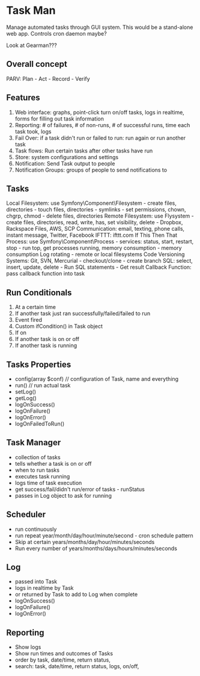 # Task Man

Manage automated tasks through GUI system. This would be a stand-alone web app. Controls cron daemon maybe?

Look at Gearman???

## Overall concept
PARV: Plan - Act - Record - Verify

## Features
1. Web interface: graphs, point-click turn on/off tasks, logs in realtime, forms for filling out task information
2. Reporting: # of failures, # of non-runs, # of successful runs, time each task took, logs
3. Fail Over: if a task didn't run or failed to run: run again or run another task
4. Task flows: Run certain tasks after other tasks have run
5. Store: system configurations and settings
6. Notification: Send Task output to people
7. Notification Groups: groups of people to send notifications to

## Tasks
Local Filesystem: use Symfony\Component\Filesystem
     - create files, directories
     - touch files, directories
     - symlinks
     - set permissions, chown, chgrp, chmod
     - delete files, directories
Remote Filesystem: use Flysystem
     - create files, directories, read, write, has, set visibility, delete
     - Dropbox, Rackspace Files, AWS, SCP
Communication: email, texting, phone calls, instant message, Twitter, Facebook
IFTTT: ifttt.com If This Then That
Process: use Symfony\Component\Process
     - services: status, start, restart, stop
     - run top, get processes running, memory consumption
     - memory consumption
Log rotating
     - remote or local filesystems
Code Versioning Systems: Git, SVN, Mercurial
     - checkout/clone
     - create branch
SQL: select, insert, update, delete
     - Run SQL statements
     - Get result
Callback Function: pass callback function into task


## Run Conditionals
1. At a certain time
2. If another task just ran successfully/failed/failed to run
3. Event fired
4. Custom ifCondition() in Task object
5. If on
6. If another task is on or off
7. If another task is running

## Tasks Properties
- config(array $conf) // configuration of Task, name and everything
- run() // run actual task
- setLog()
- getLog()
- logOnSuccess()
- logOnFailure()
- logOnError()
- logOnFailedToRun()

## Task Manager
- collection of tasks
- tells whether a task is on or off
- when to run tasks
- executes task running
- logs time of task execution
- get success/fail/didn't run/error of tasks - runStatus
- passes in Log object to ask for running

## Scheduler
- run continuously
- run repeat year/month/day/hour/minute/second - cron schedule pattern
- Skip at certain years/months/day/hour/minutes/seconds
- Run every number of years/months/days/hours/minutes/seconds

## Log
- passed into Task
- logs in realtime by Task
- or returned by Task to add to Log when complete
- logOnSuccess()
- logOnFailure()
- logOnError()

## Reporting
- Show logs
- Show run times and outcomes of Tasks
- order by task, date/time, return status,
- search: task, date/time, return status, logs, on/off,